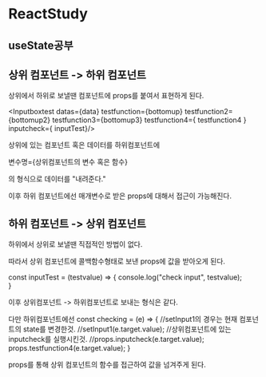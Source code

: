# ReactStudy

## useState공부

## 상위 컴포넌트 -> 하위 컴포넌트
상위에서 하위로 보낼땐 컴포넌트에 props를 붙여서 표현하게 된다.


  <Inputboxtest datas={data} testfunction={bottomup} testfunction2={bottomup2} testfunction3={bottomup3} testfunction4={ testfunction4 } inputcheck={ inputTest}/>

상위에 있는 컴포넌트 혹은 데이터를 하위컴포넌트에

변수명={상위컴포넌트의 변수 혹은 함수}

의 형식으로 데이터를 "내려준다."

이후 하위 컴포넌트에선 매개변수로 받은 props에 대해서 접근이 가능해진다.



## 하위 컴포넌트 -> 상위 컴포넌트
하위에서 상위로 보낼땐 직접적인 방법이 없다.

따라서 상위 컴포넌트에 콜백함수형태로 보낸 props에 값을 받아오게 된다.

  const inputTest = (testvalue) => {
    console.log("check input", testvalue);    
  }
  
이후 상위컴포넌트 -> 하위컴포넌트로 보내는 형식은 같다.

다만 하위컴포넌트에선 
    const checking = (e) => {
        //setInput1의 경우는 현재 컴포넌트의 state를 변경한것.
        //setInput1(e.target.value);
        //상위컴포넌트에 있는 inputcheck를 실행시킨것.
        //props.inputcheck(e.target.value);
        props.testfunction4(e.target.value);
    }
    
 props를 통해 상위 컴포넌트의 함수를 접근하여 값을 넘겨주게 된다.
 
 
